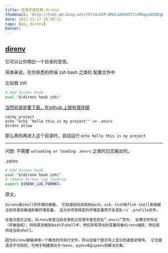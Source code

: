 ```yaml
---
title: 目录环境加载 direnv
thumbnail: 'http://tse2.mm.bing.net/th?id=OIP.HMoLaA0mOSlTzJRGppa0ZQEgEs&pid=15.1'
date: 2017-12-17 20:39:21
tags: [go, direnv]
banner:
---
```


## [direnv](https://github.com/direnv/direnv)

它可以让你明白一个目录的意思，

简单来说，在你熟悉的终端 zsh bash 之类的 配置文件中

比如我 zsh

``` zsh
# Add direnv hook
eval "$(direnv hook zsh)"
```

[当然前提是要下载，在github 上就有很详细](https://github.com/direnv/direnv)

```
cd/my_project
echo "echo 'hello this is my project'" >> .envrc
direnv allow
```

那么再你再进入这个目录时，自动运行 `echo hello this is my project`

---

问题: 不需要 `unloading or loading .envrc` 之类的日志输出时。

.zshrc
``` zsh
# Add direnv hook
eval "$(direnv hook zsh)"
# remove direnv log loading
export DIRENV_LOG_FORMAT=
```

原文，
``` 
direnv是shell的环境切换器。 它知道如何挂钩到bash，zsh，tcsh和fish shell来根据当前目录加载或卸载环境变量。 这允许项目特定的环境变量而不会混乱〜/ .profile文件。

在每次提示之前，direnv检查当前目录和父目录中是否存在“.envrc”文件。 如果文件存在（并被授权），则将其加载到bash子shell中，然后所有导出的变量将被direnv捕获，然后提供给当前shell。

因为direnv被编译成一个静态的可执行文件，所以在每个提示符上显示的速度足够快。 它也是语言不可知的，可用于构建类似于rbenv，pyenv和pipenv的解决方案。
```


